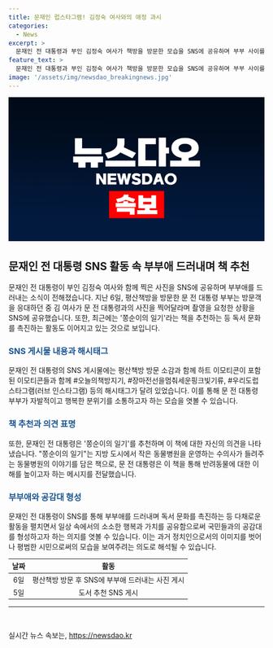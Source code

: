 ```yaml
---
title: 문재인 럽스타그램! 김정숙 여사와의 애정 과시
categories:
  - News
excerpt: >
  문재인 전 대통령과 부인 김정숙 여사가 책방을 방문한 모습을 SNS에 공유하며 부부 사이를 드러냈습니다. 김 여사가 방문객을 응대하고 문을 닫을 즈음에도 사진을 찍어준 사연과 함께, 추천 도서 쫑순이의 일기에 대한 소개도 포함돼 있습니다. 이모티콘과 해시태그로 포인트를 준 뒤, 반려동물에 관심이 있는 이들에게 책을 추천하는 내용으로 마무리돼 있습니다.
feature_text: >
  문재인 전 대통령과 부인 김정숙 여사가 책방을 방문한 모습을 SNS에 공유하며 부부 사이를 드러냈습니다. 김 여사가 방문객을 응대하고 문을 닫을 즈음에도 사진을 찍어준 사연과 함께, 추천 도서 쫑순이의 일기에 대한 소개도 포함돼 있습니다. 이모티콘과 해시태그로 포인트를 준 뒤, 반려동물에 관심이 있는 이들에게 책을 추천하는 내용으로 마무리돼 있습니다.
image: '/assets/img/newsdao_breakingnews.jpg'
---
```


<p><img src="/assets/img/newsdao_breakingnews.jpg" alt="bookingtag 속보" /></p>

<h2 data-ke-size="size26">문재인 전 대통령 SNS 활동 속 부부애 드러내며 책 추천</h2>

<p data-ke-size="size16">문재인 전 대통령이 부인 김정숙 여사와 함께 찍은 사진을 SNS에 공유하며 부부애를 드러내는 소식이 전해졌습니다. 지난 6일, 평산책방을 방문한 문 전 대통령 부부는 방문객을 응대하던 중 김 여사가 문 전 대통령과의 사진을 찍어달라며 촬영을 요청한 상황을 SNS에 공유했습니다. 또한, 최근에는 '쫑순이의 일기'라는 책을 추천하는 등 독서 문화를 촉진하는 활동도 이어지고 있는 것으로 보입니다.</p>

<h3 data-ke-size="size24"><b><span style="color: #1a5490;">SNS 게시물 내용과 해시태그</span></b></h3>

<p data-ke-size="size16">문재인 전 대통령의 SNS 게시물에는 평산책방 방문 소감과 함께 하트 이모티콘이 포함된 이모티콘들과 함께 #오늘의책방지기, #장마전선을멈춰세운핑크빛기류, #우리도럽스타그램(러브 인스타그램) 등의 해시태그가 달려 있었습니다. 이를 통해 문 전 대통령 부부가 자발적이고 행복한 분위기를 소통하고자 하는 모습을 엿볼 수 있습니다.</p>

<h3 data-ke-size="size24"><b><span style="color: #1a5490;">책 추천과 의견 표명</span></b></h3>

<p data-ke-size="size16">또한, 문재인 전 대통령은 '쫑순이의 일기'를 추천하며 이 책에 대한 자신의 의견을 나타냈습니다. "쫑순이의 일기"는 지방 도시에서 작은 동물병원을 운영하는 수의사가 들려주는 동물병원의 이야기를 담은 책으로, 문 전 대통령은 이 책을 통해 반려동물에 대한 이해를 높이고자 하는 메시지를 전달했습니다.</p>

<h3 data-ke-size="size24"><b><span style="color: #1a5490;">부부애와 공감대 형성</span></b></h3>

<p data-ke-size="size16">문재인 전 대통령이 SNS를 통해 부부애를 드러내며 독서 문화를 촉진하는 등 다채로운 활동을 펼치면서 일상 속에서의 소소한 행복과 가치를 공유함으로써 국민들과의 공감대를 형성하고자 하는 의지를 엿볼 수 있습니다. 이는 과거 정치인으로서의 이미지를 벗어나 평범한 시민으로써의 모습을 보여주려는 의도로 해석될 수 있습니다.</p>

<table>
    <thead>
        <tr>
            <th style="text-align: center;">날짜</th>
            <th style="text-align: center;">활동</th>
        </tr>
    </thead>
    <tbody>
        <tr>
            <td style="text-align: center;">6일</td>
            <td style="text-align: center;">평산책방 방문 후 SNS에 부부애 드러내는 사진 게시</td>
        </tr>
        <tr>
            <td style="text-align: center;">5일</td>
            <td style="text-align: center;">도서 추천 SNS 게시</td>
        </tr>
    </tbody>
</table>

<hr>

<p data-ke-size="size16">&nbsp;</p>
실시간 뉴스 속보는, <a href="https://newsdao.kr" rel="dofollow">https://newsdao.kr</a>



